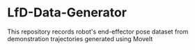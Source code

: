 # LfD-Data-Generator
This repository records robot's end-effector pose dataset from demonstration trajectories generated using MoveIt 
